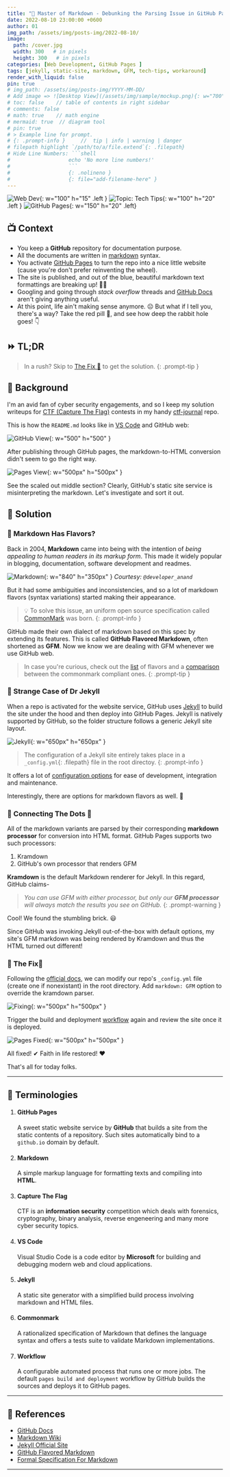 ```yaml
---
title: "🎯 Master of Markdown - Debunking the Parsing Issue in GitHub Pages"
date: 2022-08-10 23:00:00 +0600
author: 01
img_path: /assets/img/posts-img/2022-08-10/
image:
  path: /cover.jpg
  width: 300   # in pixels
  height: 300   # in pixels 
categories: [Web Development, GitHub Pages ]
tags: [jekyll, static-site, markdown, GFM, tech-tips, workaround]  
render_with_liquid: false
pin: true
# img_path: /assets/img/posts-img/YYYY-MM-DD/
# Add image => ![Desktop View](/assets/img/sample/mockup.png){: w="700" h="400" }
# toc: false    // table of contents in right sidebar
# comments: false
# math: true    // math engine
# mermaid: true  // diagram tool
# pin: true
# > Example line for prompt.
# {: .prompt-info }     //  tip | info | warning | danger
# filepath highlight `/path/to/a/file.extend`{: .filepath}
# Hide Line Numbers: ```shell
#                   echo 'No more line numbers!'
#                   ```
#                   {: .nolineno }
#                   {: file="add-filename-here" }
---
```


![Web Dev](https://img.shields.io/badge/Domain-Web%20Dev-blue.svg){: w="100" h="15" .left }
![Topic: Tech Tips](https://img.shields.io/badge/Category-Tech%20Tips-green.svg){: w="100" h="20" .left }
![GitHub Pages](https://img.shields.io/badge/Environment-GitHub%20Pages-darkgreen.svg){: w="150" h="20" .left}
<br>

## 📺 Context
 
* You keep a **GitHub** repository for documentation purpose.
* All the documents are written in [markdown](#markdown) syntax.
* You activate [GitHub Pages](#github-pages) to turn the repo into a nice little website (cause you're don't prefer reinventing the wheel).
* The site is published, and out of the blue, beautiful markdown text formattings are breaking up! 🤦‍♂️  
* Googling and going through _stack overflow_ threads and [GitHub Docs](https://docs.github.com/) aren't giving anything useful. 
* At this point, life ain't making sense anymore. ☹ But what if I tell you, there's a way? Take the red pill 💊, and see how deep the rabbit hole goes! 👇 

## ⏩ TL;DR

> In a rush? Skip to [The Fix 🔨](#-the-fix) to get the solution.
{: .prompt-tip } 

## 🍦 Background

I'm an avid fan of cyber security engagements, and so I keep my solution writeups for [CTF (Capture The Flag)](#capture-the-flag) contests in my handy [ctf-journal](https://github.com/bijoy26/ctf-journal) repo.

This is how the `README.md` looks like in [VS Code](#vs-code) and GitHub web:
 
![GitHub View](gh-view.png){: w="500" h="500" }

After publishing through GitHub pages, the markdown-to-HTML conversion didn't seem to go the right way.

![Pages View](pages-view.png){: w="500px" h="500px" }

See the scaled out middle section? Clearly, GitHub's static site service is misinterpreting the markdown. Let's investigate and sort it out.

## 🔎 Solution

### **📌 Markdown Has Flavors?**

Back in 2004, **Markdown** came into being  with the intention of _being appealing to human readers in its markup form_. This made it widely popular in blogging, documentation, software development and readmes.

![Markdown](mark.png){: w="840" h="350px" }
_Courtesy: `@developer_anand`_

But it had some ambiguities and inconsistencies, and so a lot of markdown flavors (syntax variations) started making their appearance. 

> 💡 To solve this issue, an uniform open source specification called [CommonMark](#commonmark) was born. 
{: .prompt-info } 

GitHub made their own dialect of markdown based on this spec by extending its features. This is called **GitHub Flavored Markdown**, often shortened as **GFM**. Now we know we are dealing with GFM whenever we use GitHub web.

> In case you're curious, check out the [list](https://github.com/commonmark/commonmark-spec/wiki/markdown-flavors) of flavors and a [comparison](https://gist.github.com/vimtaai/99f8c89e7d3d02a362117284684baa0f) between the commonmark compliant ones.
{: .prompt-tip } 

### **📌 Strange Case of Dr Jekyll**

When a repo is activated for the website service, GitHub uses [Jekyll](#jekyll) to build the site under the hood and then deploy into GitHub Pages. Jekyll is natively supported by GitHub, so the folder structure follows a generic Jekyll site layout.

![Jekyll](jekyll.png){: w="650px" h="650px" }

> The configuration of a Jekyll site entirely takes place in a `_config.yml`{: .filepath} file in the root directoy. 
{: .prompt-info } 

It offers a lot of [configuration options](https://jekyllrb.com/docs/configuration/options/) for ease of development, integration and maintenance. 

Interestingly, there are options for markdown flavors as well. 🤔

### **📌 Connecting The Dots 🧵** 

All of the markdown variants are parsed by their corresponding  **markdown processor** for conversion into HTML format. GitHub Pages supports two such processors: 
1. Kramdown  
2. GitHub's own processor that renders GFM

**Kramdown** is the default Markdown renderer for Jekyll.
In this regard, GitHub claims-
> _You can use GFM with either processor, but only our **GFM processor** will always match the results you see on GitHub._
{: .prompt-warning }

Cool! We found the stumbling brick. 😃 

Since GitHub was invoking Jekyll out-of-the-box with default options, my site's GFM markdown was being rendered by Kramdown and thus the HTML turned out different!

 
### **📌 The Fix🔨** 

Following the [official docs](https://docs.github.com/en/pages/setting-up-a-github-pages-site-with-jekyll/setting-a-markdown-processor-for-your-github-pages-site-using-jekyll), we can modify our repo's `_config.yml` file (create one if nonexistant) in the root directory. Add `markdown: GFM` option to override the kramdown parser.

![Fixing](fix.png){: w="500px" h="500px" }

Trigger the build and deployment [workflow](#workflow) again and review the site once it is deployed.
 

![Pages Fixed](pages-fix.png){: w="500px" h="500px" }

All fixed! ✔ Faith in life restored! ❤

That's all for today folks.

---
## 🧲 Terminologies


1. #### GitHub Pages 
   A sweet static website service by **GitHub** that builds a site from the static contents of a repository. Such sites automatically bind to a `github.io` domain by default. 
1. #### Markdown
   A simple markup language for formatting texts and compiling into **HTML**.
1. #### Capture The Flag
   CTF is an **information security** competition which deals with forensics, cryptography, binary analysis, reverse engeneering and many more cyber security topics.
1. #### VS Code
   Visual Studio Code is a code editor by **Microsoft** for building and debugging modern web and cloud applications.
1. #### Jekyll
   A static site generator with a simplified build process involving markdown and HTML files.
1. #### Commonmark
    A rationalized specification of Markdown that defines the language syntax and offers a tests suite to validate Markdown implementations.
1. #### Workflow
   A configurable automated process that runs one or more jobs. The default `pages build and deployment` workflow by GitHub builds the sources and deploys it to GitHub pages.
---

## 📝 References  

- [GitHub Docs](https://docs.github.com/en/pages/setting-up-a-github-pages-site-with-jekyll/setting-a-markdown-processor-for-your-github-pages-site-using-jekyll) 
- [Markdown Wiki](https://en.wikipedia.org/wiki/Markdown#:~:text=10%20External%20links-,History,the%20true%20structured%20text%20format%E2%80%9D.)
- [Jekyll Official Site](https://jekyllrb.com/)
- [GitHub Flavored Markdown](https://github.github.com/gfm/#what-is-github-flavored-markdown-)
- [Formal Specification For Markdown](https://www.smashingmagazine.com/2020/12/commonmark-formal-specification-markdown/)

---